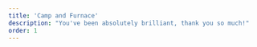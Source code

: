 ```yaml
---
title: 'Camp and Furnace'
description: "You've been absolutely brilliant, thank you so much!"
order: 1
---
```

